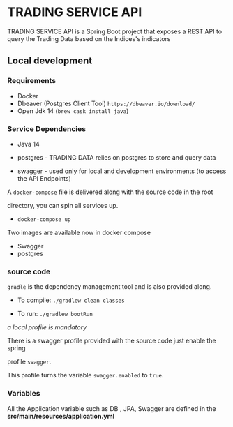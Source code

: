 # TRADING SERVICE API

TRADING SERVICE API is a Spring Boot project that exposes a REST API to query the Trading Data based on the Indices's indicators

 

## Local development

### Requirements

- Docker
- Dbeaver (Postgres Client Tool) `https://dbeaver.io/download/`
- Open Jdk 14 (`brew cask install java`)


### Service Dependencies

- Java 14

- postgres - TRADING DATA relies on postgres to store and query data

- swagger - used only for local and development environments (to access the API Endpoints)

A `docker-compose` file is delivered along with the source code in the root

directory, you can spin all services up.

- `docker-compose up`

Two images are available now in docker compose

- Swagger
- postgres

### source code

`gradle` is the dependency management tool and is also provided along.

- To compile: `./gradlew clean classes`

- To run: `./gradlew bootRun`

_a local profile is mandatory_


There is a swagger profile provided with the source code just enable the spring

profile `swagger`.

This profile turns the variable `swagger.enabled` to `true`.

 
### Variables

All the Application variable such as DB , JPA, Swagger are defined in the **src/main/resources/application.yml** 

